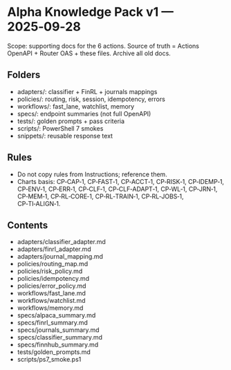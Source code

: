 # Alpha Knowledge Pack v1 — 2025‑09‑28
Scope: supporting docs for the 6 actions. Source of truth = Actions OpenAPI + Router OAS + these files. Archive all old docs.

## Folders
- adapters/: classifier + FinRL + journals mappings
- policies/: routing, risk, session, idempotency, errors
- workflows/: fast_lane, watchlist, memory
- specs/: endpoint summaries (not full OpenAPI)
- tests/: golden prompts + pass criteria
- scripts/: PowerShell 7 smokes
- snippets/: reusable response text

## Rules
- Do not copy rules from Instructions; reference them.
- Charts basis: CP‑CAP‑1, CP‑FAST‑1, CP‑ACCT‑1, CP‑RISK‑1, CP‑IDEMP‑1, CP‑ENV‑1, CP‑ERR‑1, CP‑CLF‑1, CP‑CLF‑ADAPT‑1, CP‑WL‑1, CP‑JRN‑1, CP‑MEM‑1, CP‑RL‑CORE‑1, CP‑RL‑TRAIN‑1, CP‑RL‑JOBS‑1, CP‑TI‑ALIGN‑1.

## Contents
- adapters/classifier_adapter.md
- adapters/finrl_adapter.md
- adapters/journal_mapping.md
- policies/routing_map.md
- policies/risk_policy.md
- policies/idempotency.md
- policies/error_policy.md
- workflows/fast_lane.md
- workflows/watchlist.md
- workflows/memory.md
- specs/alpaca_summary.md
- specs/finrl_summary.md
- specs/journals_summary.md
- specs/classifier_summary.md
- specs/finnhub_summary.md
- tests/golden_prompts.md
- scripts/ps7_smoke.ps1

